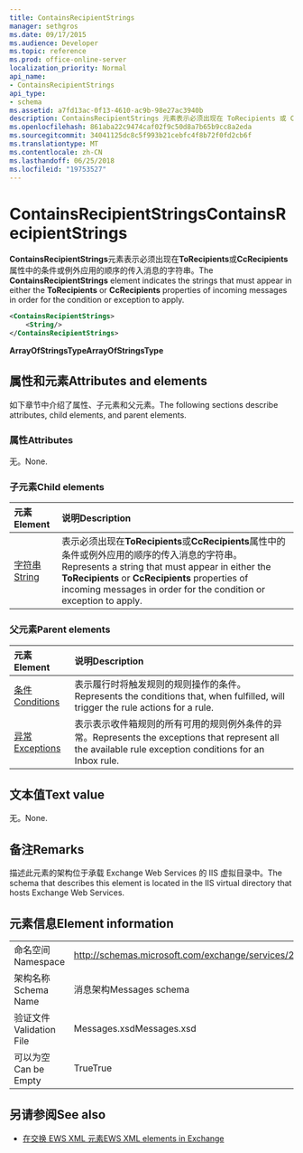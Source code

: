```yaml
---
title: ContainsRecipientStrings
manager: sethgros
ms.date: 09/17/2015
ms.audience: Developer
ms.topic: reference
ms.prod: office-online-server
localization_priority: Normal
api_name:
- ContainsRecipientStrings
api_type:
- schema
ms.assetid: a7fd13ac-0f13-4610-ac9b-98e27ac3940b
description: ContainsRecipientStrings 元素表示必须出现在 ToRecipients 或 CcRecipients 属性中的条件或例外应用的顺序的传入消息的字符串。
ms.openlocfilehash: 861aba22c9474caf02f9c50d8a7b65b9cc8a2eda
ms.sourcegitcommit: 34041125dc8c5f993b21cebfc4f8b72f0fd2cb6f
ms.translationtype: MT
ms.contentlocale: zh-CN
ms.lasthandoff: 06/25/2018
ms.locfileid: "19753527"
---
```

# <a name="containsrecipientstrings"></a><span data-ttu-id="17f66-103">ContainsRecipientStrings</span><span class="sxs-lookup"><span data-stu-id="17f66-103">ContainsRecipientStrings</span></span>

<span data-ttu-id="17f66-104">**ContainsRecipientStrings**元素表示必须出现在**ToRecipients**或**CcRecipients**属性中的条件或例外应用的顺序的传入消息的字符串。</span><span class="sxs-lookup"><span data-stu-id="17f66-104">The **ContainsRecipientStrings** element indicates the strings that must appear in either the **ToRecipients** or **CcRecipients** properties of incoming messages in order for the condition or exception to apply.</span></span> 
  
```XML
<ContainsRecipientStrings>
    <String/>
</ContainsRecipientStrings>
```

 <span data-ttu-id="17f66-105">**ArrayOfStringsType**</span><span class="sxs-lookup"><span data-stu-id="17f66-105">**ArrayOfStringsType**</span></span>
## <a name="attributes-and-elements"></a><span data-ttu-id="17f66-106">属性和元素</span><span class="sxs-lookup"><span data-stu-id="17f66-106">Attributes and elements</span></span>

<span data-ttu-id="17f66-107">如下章节中介绍了属性、子元素和父元素。</span><span class="sxs-lookup"><span data-stu-id="17f66-107">The following sections describe attributes, child elements, and parent elements.</span></span>
  
### <a name="attributes"></a><span data-ttu-id="17f66-108">属性</span><span class="sxs-lookup"><span data-stu-id="17f66-108">Attributes</span></span>

<span data-ttu-id="17f66-109">无。</span><span class="sxs-lookup"><span data-stu-id="17f66-109">None.</span></span>
  
### <a name="child-elements"></a><span data-ttu-id="17f66-110">子元素</span><span class="sxs-lookup"><span data-stu-id="17f66-110">Child elements</span></span>

|<span data-ttu-id="17f66-111">**元素**</span><span class="sxs-lookup"><span data-stu-id="17f66-111">**Element**</span></span>|<span data-ttu-id="17f66-112">**说明**</span><span class="sxs-lookup"><span data-stu-id="17f66-112">**Description**</span></span>|
|:-----|:-----|
|[<span data-ttu-id="17f66-113">字符串</span><span class="sxs-lookup"><span data-stu-id="17f66-113">String</span></span>](string.md) <br/> |<span data-ttu-id="17f66-114">表示必须出现在**ToRecipients**或**CcRecipients**属性中的条件或例外应用的顺序的传入消息的字符串。</span><span class="sxs-lookup"><span data-stu-id="17f66-114">Represents a string that must appear in either the **ToRecipients** or **CcRecipients** properties of incoming messages in order for the condition or exception to apply.</span></span>  <br/> |
   
### <a name="parent-elements"></a><span data-ttu-id="17f66-115">父元素</span><span class="sxs-lookup"><span data-stu-id="17f66-115">Parent elements</span></span>

|<span data-ttu-id="17f66-116">**元素**</span><span class="sxs-lookup"><span data-stu-id="17f66-116">**Element**</span></span>|<span data-ttu-id="17f66-117">**说明**</span><span class="sxs-lookup"><span data-stu-id="17f66-117">**Description**</span></span>|
|:-----|:-----|
|[<span data-ttu-id="17f66-118">条件</span><span class="sxs-lookup"><span data-stu-id="17f66-118">Conditions</span></span>](conditions.md) <br/> |<span data-ttu-id="17f66-119">表示履行时将触发规则的规则操作的条件。</span><span class="sxs-lookup"><span data-stu-id="17f66-119">Represents the conditions that, when fulfilled, will trigger the rule actions for a rule.</span></span>  <br/> |
|[<span data-ttu-id="17f66-120">异常</span><span class="sxs-lookup"><span data-stu-id="17f66-120">Exceptions</span></span>](exceptions.md) <br/> |<span data-ttu-id="17f66-121">表示表示收件箱规则的所有可用的规则例外条件的异常。</span><span class="sxs-lookup"><span data-stu-id="17f66-121">Represents the exceptions that represent all the available rule exception conditions for an Inbox rule.</span></span>  <br/> |
   
## <a name="text-value"></a><span data-ttu-id="17f66-122">文本值</span><span class="sxs-lookup"><span data-stu-id="17f66-122">Text value</span></span>

<span data-ttu-id="17f66-123">无。</span><span class="sxs-lookup"><span data-stu-id="17f66-123">None.</span></span>
  
## <a name="remarks"></a><span data-ttu-id="17f66-124">备注</span><span class="sxs-lookup"><span data-stu-id="17f66-124">Remarks</span></span>

<span data-ttu-id="17f66-125">描述此元素的架构位于承载 Exchange Web Services 的 IIS 虚拟目录中。</span><span class="sxs-lookup"><span data-stu-id="17f66-125">The schema that describes this element is located in the IIS virtual directory that hosts Exchange Web Services.</span></span>
  
## <a name="element-information"></a><span data-ttu-id="17f66-126">元素信息</span><span class="sxs-lookup"><span data-stu-id="17f66-126">Element information</span></span>

|||
|:-----|:-----|
|<span data-ttu-id="17f66-127">命名空间</span><span class="sxs-lookup"><span data-stu-id="17f66-127">Namespace</span></span>  <br/> |http://schemas.microsoft.com/exchange/services/2006/messages  <br/> |
|<span data-ttu-id="17f66-128">架构名称</span><span class="sxs-lookup"><span data-stu-id="17f66-128">Schema Name</span></span>  <br/> |<span data-ttu-id="17f66-129">消息架构</span><span class="sxs-lookup"><span data-stu-id="17f66-129">Messages schema</span></span>  <br/> |
|<span data-ttu-id="17f66-130">验证文件</span><span class="sxs-lookup"><span data-stu-id="17f66-130">Validation File</span></span>  <br/> |<span data-ttu-id="17f66-131">Messages.xsd</span><span class="sxs-lookup"><span data-stu-id="17f66-131">Messages.xsd</span></span>  <br/> |
|<span data-ttu-id="17f66-132">可以为空</span><span class="sxs-lookup"><span data-stu-id="17f66-132">Can be Empty</span></span>  <br/> |<span data-ttu-id="17f66-133">True</span><span class="sxs-lookup"><span data-stu-id="17f66-133">True</span></span>  <br/> |
   
## <a name="see-also"></a><span data-ttu-id="17f66-134">另请参阅</span><span class="sxs-lookup"><span data-stu-id="17f66-134">See also</span></span>



- [<span data-ttu-id="17f66-135">在交换 EWS XML 元素</span><span class="sxs-lookup"><span data-stu-id="17f66-135">EWS XML elements in Exchange</span></span>](ews-xml-elements-in-exchange.md)

